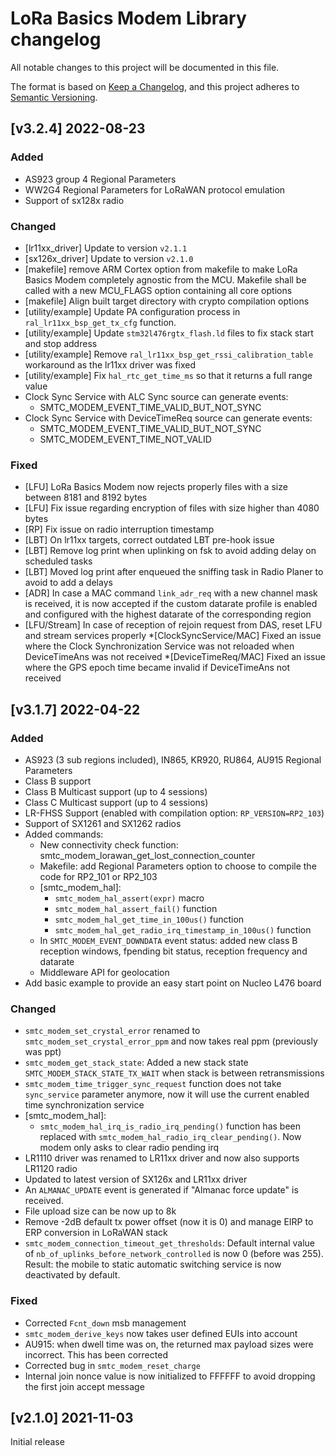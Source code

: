 # LoRa Basics Modem Library changelog

All notable changes to this project will be documented in this file.

The format is based on [Keep a Changelog](https://keepachangelog.com/en/1.0.0/), and this project adheres to [Semantic Versioning](https://semver.org/spec/v2.0.0.html).

## [v3.2.4] 2022-08-23

### Added

* AS923 group 4 Regional Parameters
* WW2G4 Regional Parameters for LoRaWAN protocol emulation
* Support of sx128x radio

### Changed

* [lr11xx_driver] Update to version `v2.1.1`
* [sx126x_driver] Update to version `v2.1.0`
* [makefile] remove ARM Cortex option from makefile to make LoRa Basics Modem completely agnostic from the MCU. Makefile shall be called with a new MCU_FLAGS option containing all core options
* [makefile] Align built target directory with crypto compilation options
* [utility/example] Update PA configuration process in `ral_lr11xx_bsp_get_tx_cfg` function.
* [utility/example] Update `stm32l476rgtx_flash.ld` files to fix stack start and stop address
* [utility/example] Remove `ral_lr11xx_bsp_get_rssi_calibration_table` workaround as the lr11xx driver was fixed
* [utility/example] Fix `hal_rtc_get_time_ms` so that it returns a full range value
* Clock Sync Service with ALC Sync source can generate events:
  * SMTC_MODEM_EVENT_TIME_VALID_BUT_NOT_SYNC
* Clock Sync Service with DeviceTimeReq source can generate events:
  * SMTC_MODEM_EVENT_TIME_VALID_BUT_NOT_SYNC
  * SMTC_MODEM_EVENT_TIME_NOT_VALID

### Fixed

* [LFU] LoRa Basics Modem now rejects properly files with a size between 8181 and 8192 bytes
* [LFU] Fix issue regarding encryption of files with size higher than 4080 bytes
* [RP] Fix issue on radio interruption timestamp
* [LBT] On lr11xx targets, correct outdated LBT pre-hook issue
* [LBT] Remove log print when uplinking on fsk to avoid adding delay on scheduled tasks
* [LBT] Moved log print after enqueued the sniffing task in Radio Planer to avoid to add a delays
* [ADR] In case a MAC command `link_adr_req` with a new channel mask is received, it is now accepted if the custom datarate profile is enabled and configured with the highest datarate of the corresponding region
* [LFU/Stream] In case of reception of rejoin request from DAS, reset LFU and stream services properly
*[ClockSyncService/MAC] Fixed an issue where the Clock Synchronization Service was not reloaded when DeviceTimeAns was not received
*[DeviceTimeReq/MAC] Fixed an issue where the GPS epoch time became invalid if DeviceTimeAns not received

## [v3.1.7] 2022-04-22

### Added

* AS923 (3 sub regions included), IN865, KR920, RU864, AU915 Regional Parameters
* Class B support
* Class B Multicast support (up to 4 sessions)
* Class C Multicast support (up to 4 sessions)
* LR-FHSS Support (enabled with compilation option: `RP_VERSION=RP2_103`)
* Support of SX1261 and SX1262 radios
* Added commands:
  * New connectivity check function: smtc_modem_lorawan_get_lost_connection_counter
  * Makefile: add Regional Parameters option to choose to compile the code for RP2_101 or RP2_103
  * [smtc_modem_hal]:
    * `smtc_modem_hal_assert(expr)` macro
    * `smtc_modem_hal_assert_fail()` function
    * `smtc_modem_hal_get_time_in_100us()` function
    * `smtc_modem_hal_get_radio_irq_timestamp_in_100us()` function
  * In `SMTC_MODEM_EVENT_DOWNDATA` event status: added new class B reception windows, fpending bit status, reception frequency and datarate
  * Middleware API for geolocation
* Add basic example to provide an easy start point on Nucleo L476 board

### Changed

* `smtc_modem_set_crystal_error` renamed to `smtc_modem_set_crystal_error_ppm` and now takes real ppm (previously was ppt)
* `smtc_modem_get_stack_state`: Added a new stack state `SMTC_MODEM_STACK_STATE_TX_WAIT` when stack is between retransmissions
* `smtc_modem_time_trigger_sync_request` function does not take `sync_service` parameter anymore, now it will use the current enabled time synchronization service
* [smtc_modem_hal]:
  * `smtc_modem_hal_irq_is_radio_irq_pending()` function has been replaced with `smtc_modem_hal_radio_irq_clear_pending()`. Now modem only asks to clear radio pending irq
* LR1110 driver was renamed to LR11xx driver and now also supports LR1120 radio
* Updated to latest version of SX126x and LR11xx driver
* An `ALMANAC_UPDATE` event is generated if "Almanac force update" is received.
* File upload size can be now up to 8k
* Remove -2dB default tx power offset (now it is 0) and manage EIRP to ERP conversion in LoRaWAN stack
* `smtc_modem_connection_timeout_get_thresholds`: Default internal value of `nb_of_uplinks_before_network_controlled` is now 0 (before was 255). Result: the mobile to static automatic switching service is now deactivated by default.

### Fixed

* Corrected `Fcnt_down` msb management
* `smtc_modem_derive_keys` now takes user defined EUIs into account
* AU915: when dwell time was on, the returned max payload sizes were incorrect. This has been corrected
* Corrected bug in `smtc_modem_reset_charge`
* Internal join nonce value is now initialized to FFFFFF to avoid dropping the first join accept message

## [v2.1.0] 2021-11-03

Initial release
